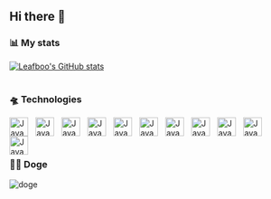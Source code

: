 ## Hi there  🗿

<!--
**leafboo/leafboo** is a ✨ _special_ ✨ repository because its `README.md` (this file) appears on your GitHub profile.

Here are some ideas to get you started:

- 🔭 I’m currently working on ...
- 🌱 I’m currently learning ...
- 👯 I’m looking to collaborate on ...
- 🤔 I’m looking for help with ...
- 💬 Ask me about ...
- 📫 How to reach me: ...
- 😄 Pronouns: ...
- ⚡ Fun fact: ...
-->


### 📊 My stats
[![Leafboo's GitHub stats](https://github-readme-stats.vercel.app/api?username=leafboo&show_icons=true&theme=tokyonight)](https://github.com/leafboo/github-readme-stats)


#

### 🛸 Technologies
<img align="left" alt="Java" width="33px" style="padding-right:10px;" src="https://cdn.jsdelivr.net/gh/devicons/devicon@latest/icons/javascript/javascript-original.svg" />

<img align="left" alt="Java" width="33px" style="padding-right:10px;" src="https://cdn.jsdelivr.net/gh/devicons/devicon@latest/icons/react/react-original.svg" />

<a href="https://www.typescriptlang.org" target="_blank"><img align="left" alt="Java" width="33px" style="padding-right:10px;" src="https://cdn.jsdelivr.net/gh/devicons/devicon@latest/icons/typescript/typescript-original.svg" /></a>

<img align="left" alt="Java" width="33px" style="padding-right:10px;" src="https://cdn.jsdelivr.net/gh/devicons/devicon@latest/icons/html5/html5-original.svg" />

<img align="left" alt="Java" width="33px" style="padding-right:10px;" src="https://cdn.jsdelivr.net/gh/devicons/devicon@latest/icons/css3/css3-original.svg" />

<a href="https://www.python.org" target="_blank"><img align="left" alt="Java" width="33px" style="padding-right:10px;" src="https://cdn.jsdelivr.net/gh/devicons/devicon@latest/icons/python/python-original.svg" /></a>

<a href="https://www.php.net" target="_blank"><img align="left" alt="Java" width="33px" style="padding-right:10px;" src="https://cdn.jsdelivr.net/gh/devicons/devicon@latest/icons/php/php-original.svg" /></a>

<a href="https://www.mysql.com" target="_blank"><img align="left" alt="Java" width="33px" style="padding-right:10px;" src="https://cdn.jsdelivr.net/gh/devicons/devicon@latest/icons/mysql/mysql-original.svg" /></a>

<img align="left" alt="Java" width="33px" style="padding-right:10px;" src="https://cdn.jsdelivr.net/gh/devicons/devicon@latest/icons/csharp/csharp-original.svg" /> 

<a href="https://www.figma.com" target="_blank"><img align="left" alt="Java" width="33px" style="padding-right:10px;" src="https://cdn.jsdelivr.net/gh/devicons/devicon@latest/icons/figma/figma-original.svg" /></a>

<a href="https://git-scm.com" target="_blank"><img align="left" alt="Java" width="33px" style="padding-right:10px;" src="https://cdn.jsdelivr.net/gh/devicons/devicon@latest/icons/git/git-original.svg" /></a> <br><br>


#

### 🐕‍🦺 Doge

![doge](https://github.com/leafboo/leafboo/assets/110758056/ce67ff95-6c7f-427d-bdad-9458e6969169)



